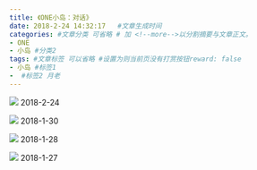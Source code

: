 ```yaml
---
title: 《ONE小岛：对话》
date: 2018-2-24 14:32:17   #文章生成时间
categories: #文章分类 可省略 # 加 <!--more-->以分割摘要与文章正文。
- ONE
- 小岛 #分类2
tags: #文章标签 可以省略 #设置为则当前页没有打赏按钮reward: false
- 小岛 #标签1
-  #标签2 月老
---
```

![](https://i.imgur.com/zJ2Jqzz.png)
2018-2-24

<!--more-->

![](https://i.imgur.com/XkMe4fC.jpg)
2018-1-30

![](https://i.imgur.com/wt3GDcY.jpg)
2018-1-28

![](https://i.imgur.com/biCHLWa.jpg)
2018-1-27










